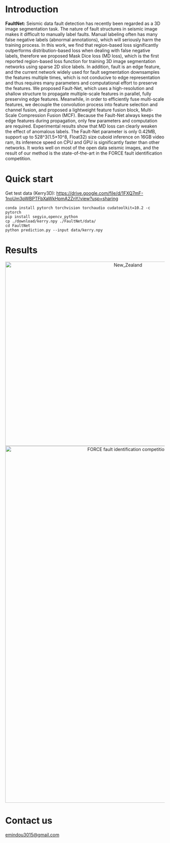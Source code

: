 # Introduction

**FaultNet:**
Seismic data fault detection has recently been regarded as a 3D image segmentation task. The nature of fault structures in seismic image makes it difficult to manually label faults. Manual labeling often has many false negative labels (abnormal annotations), which will seriously harm the training process. In this work, we find that region-based loss significantly outperforms distribution-based loss when dealing with false negative labels, therefore we proposed Mask Dice loss (MD loss), which is the first reported region-based loss function for training 3D image segmentation networks using sparse 2D slice labels. In addition, fault is an edge feature, and the current network widely used for fault segmentation downsamples the features multiple times, which is not conducive to edge representation and thus requires many parameters and computational effort to preserve the features. We proposed Fault-Net, which uses a high-resolution and shallow structure to propagate multiple-scale features in parallel, fully preserving edge features. Meanwhile, in order to efficiently fuse multi-scale features, we decouple the convolution process into feature selection and channel fusion, and proposed a lightweight feature fusion block, Multi-Scale Compression Fusion (MCF). Because the Fault-Net always keeps the edge features during propagation, only few parameters and computation are required. Experimental results show that MD loss can clearly weaken the effect of anomalous labels. The Fault-Net parameter is only 0.42MB, support up to 528^3(1.5×10^8, Float32) size cuboid inference on 16GB video ram, its inference speed on CPU and GPU is significantly faster than other networks. It works well on most of the open data seismic images, and the result of our method is the state-of-the-art in the FORCE fault identification competition.

# Quick start
Get test data (Kerry3D): https://drive.google.com/file/d/1FXQ7mF-1noUm3pWBPTFbXaWkHpmA2ZnY/view?usp=sharing
    
    conda install pytorch torchvision torchaudio cudatoolkit=10.2 -c pytorch
    pip install segyio,opencv_python
    cp ./download/kerry.npy ./FaultNet/data/
    cd FaultNet
    python prediction.py --input data/kerry.npy

# Results
<div align=center><img src="https://github.com/douyimin/FaultNet/blob/main/results/New_Zealand.png" width="760" height="580" alt="New_Zealand"/><br/>
<img src="https://github.com/douyimin/FaultNet/blob/main/results/FORCE_ML.png" width="760" height="1123" alt="FORCE fault identification competition]"/><br/></div>

# Contact us
emindou3015@gmail.com
